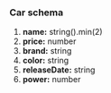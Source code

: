### Car schema

1. **name:** string().min(2)
2. **price:** number
3. **brand:** string
4. **color:** string
5. **releaseDate:** string
6. **power:** number
